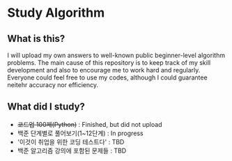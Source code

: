 # Study Algorithm

## What is this?
I will upload my own answers to well-known public beginner-level algorithm problems. The main cause of this repository is to keep track of my skill development and also to encourage me to work hard and regularly. Everyone could feel free to use my codes, although I could guarantee neitehr accuracy nor efficiency.

## What did I study?
<ul>
  <li> <del>코드업 100제(Python)</del> : Finished, but did not upload </li>
  <li> 백준 단계별로 풀어보기(1~12단계) : In progress </li>
  <li> '이것이 취업을 위한 코딩 테스트다' : TBD </li>
  <li> 백준 알고리즘 강의에 포함된 문제들 : TBD </li>
</ul>
